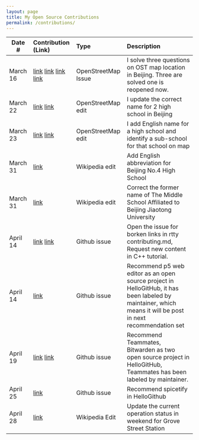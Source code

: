 ```yaml
---
layout: page
title: My Open Source Contributions
permalink: /contributions/
---
```


<!--
Type of the contribution should be "Wikipedia edit", "OpenStreet Map feature", "Documentation", "Course website", "Blog",
"Browser Add-on", etc.

The description should include a brief summary of what you did.

The link should bring us to a public page that shows your contribution. 

Replace the first row with your own contribution. 

-->





| Date #       | Contribution (Link)  | Type  | Description |
|---|:---|:---|:---|
| March 16   | [link](https://www.openstreetmap.org/note/3882339) [link](https://www.openstreetmap.org/note/3805359) [link](https://www.openstreetmap.org/note/3823581) [link](https://www.openstreetmap.org/note/3899624) | OpenStreetMap Issue |   I solve three questions on OST map location in Beijing. Three are solved one is reopened now.|
| March 22   |  [link](https://www.openstreetmap.org/changeset/149039831) [link](https://www.openstreetmap.org/changeset/149039897)  | OpenStreetMap edit    |   I update the correct name for 2 high school in Beijing|
| March 23   |  [link](https://www.openstreetmap.org/changeset/149071023) [link](https://www.openstreetmap.org/changeset/149070790#map=18/39.95793/116.35446&layers=N) | OpenStreetMap edit    |   I add English name for a high school and identify a sub-school for that school on map|
| March 31    | [link](https://zh.wikipedia.org/w/index.php?title=%E5%8C%97%E4%BA%AC%E5%B8%82%E7%AC%AC%E5%9B%9B%E4%B8%AD%E5%AD%A6&diff=prev&oldid=82101927)    |  Wikipedia edit    | Add English abbreviation for Beijing No.4 High School    |
| March 31    | [link](https://zh.wikipedia.org/w/index.php?title=%E5%8C%97%E4%BA%AC%E4%BA%A4%E9%80%9A%E5%A4%A7%E5%AD%A6%E9%99%84%E5%B1%9E%E4%B8%AD%E5%AD%A6&diff=prev&oldid=82101957)    | Wikipedia edit    |  Correct the former name of The Middle School Affiliated to Beijing Jiaotong University    |
| April 14    | [link](https://github.com/zhaojh329/rtty/issues/124) [link](https://github.com/federico-busato/Modern-CPP-Programming/issues/92)|Github issue| Open the issue for borken links in rtty contributing.md, Request new content in C++ tutorial.|
| April 14    | [link](https://github.com/521xueweihan/HelloGitHub/issues/2727) |Github issue| Recommend p5 web editor as an open source project in HelloGitHub, it has been labeled by maintainer, which means it will be post in next recommendation set |
| April 19    | [link](https://github.com/521xueweihan/HelloGitHub/issues/2734) [link](https://github.com/521xueweihan/HelloGitHub/issues/2733)  | Github issue | Recommend Teammates, Bitwarden as two open source project in HelloGitHub, Teammates has been labeled by maintainer.  |
| April 25    |  [link](https://github.com/521xueweihan/HelloGitHub/issues/2739) | Github issue  | Recommend spicetify in HelloGithub |
| April 28    |  [link](https://en.wikipedia.org/w/index.php?title=Grove_Street_station_(PATH)&diff=prev&oldid=1221303996)  | Wikipedia Edit  |  Update the current operation status in weekend for Grove Street Station |